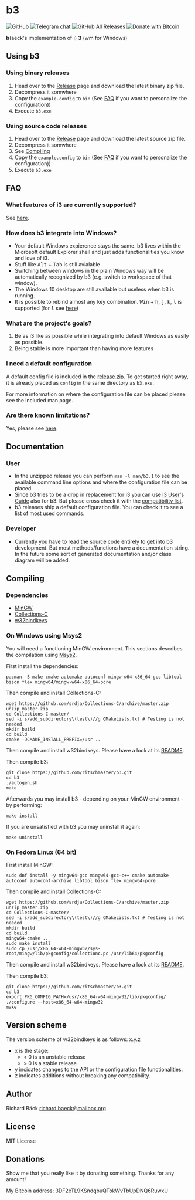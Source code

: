 # b3

![GitHub](https://img.shields.io/github/license/ritschmaster/b3)
[![Telegram chat](https://img.shields.io/badge/chat-%40b3__dev-%2335ADE1?logo=telegram)](https://t.me/b3_dev)
![GitHub All Releases](https://img.shields.io/github/downloads/ritschmaster/b3/total)
[![Donate with Bitcoin](https://en.cryptobadges.io/badge/micro/3DF2eTL9KSndqbuQTokWvTbUpDNQ6RuwxU)](#donations)

__b__(aeck's implementation of i) __3__ (wm for Windows)

## Using b3

### Using binary releases

1. Head over to the [Release](https://github.com/ritschmaster/b3/releases) page and download the latest binary zip file.
2. Decompress it somwhere
3. Copy the `example.config` to `bin` (See [FAQ](#faq) if you want to personalize the configuration))
4. Execute `b3.exe`

### Using source code releases

1. Head over to the [Release](https://github.com/ritschmaster/b3/releases) page and download the latest source zip file.
2. Decompress it somwhere
3. See [Compiling](#Compiling)
4. Copy the `example.config` to `bin` (See [FAQ](#faq) if you want to personalize the configuration))
5. Execute `b3.exe`

## FAQ

### What features of i3 are currently supported?

See [here](https://github.com/ritschmaster/b3/blob/master/CompatibilityList.md).

### How does b3 integrate into Windows?

* Your default Windows expierence stays the same. b3 lives within the Microsoft
  default Explorer shell and just adds functionalities you know and love of i3.
* Stuff like <kbd>Alt</kbd> + <kbd>Tab</kbd> is still avialable
* Switching between windows in the plain Windows way will be automatically
  recognized by b3 (e.g. switch to workspace of that window).
* The Windows 10 desktop are still available but useless when b3 is running.
* It is possible to rebind almost any key combination. <kbd>Win</kbd> + <kbd>h</kbd>, <kbd>j</kbd>, <kbd>k</kbd>, <kbd>l</kbd> is supported (for <kbd>l</kbd> see [here](https://github.com/ritschmaster/w32bindkeys#i-want-to-remap-the-win-key))

### What are the project's goals?

1. Be as i3 like as possible while integrating into default Windows as easily as possible.
2. Being stable is more important than having more features

### I need a default configuration

A default config file is included in the [release zip](https://github.com/ritschmaster/b3/releases). To get started right away, it is already placed as `config` in the same directory as `b3.exe`.

For more information on where the configuration file can be placed please see the included man page.

### Are there known limitations?

Yes, please see [here](https://github.com/ritschmaster/w32bindkeys#are-there-known-limitations).

## Documentation

### User

* In the unzipped release you can perform `man -l man/b3.1` to see the available command line options and where the configuration file can be placed.
* Since b3 tries to be a drop in replacement for i3 you can use [i3 User's Guide](https://i3wm.org/docs/userguide.html) also for b3. But please cross check it with the [compatibility list](https://github.com/ritschmaster/b3/blob/master/CompatibilityList.md).
* b3 releases ship a default configuration file. You can check it to see a list of most used commands.


### Developer

* Currently you have to read the source code entirely to get into b3 development. But most methods/functions have a documentation string. In the future some sort of generated documentation and/or class diagram will be added.

## Compiling

### Dependencies

* [MinGW](http://mingw.org/)
* [Collections-C](https://github.com/srdja/Collections-C)
* [w32bindkeys](https://github.com/ritschmaster/w32bindkeys)

### On Windows using Msys2

You will need a functioning MinGW environment. This sections describes the compilation using [Msys2](https://www.msys2.org/).

First install the dependencies:

    pacman -S make cmake automake autoconf mingw-w64-x86_64-gcc libtool bison flex mingw64/mingw-w64-x86_64-pcre

Then compile and install Collections-C:

    wget https://github.com/srdja/Collections-C/archive/master.zip
    unzip master.zip
    cd Collections-C-master/
    sed -i s/add_subdirectory\(test\)//g CMakeLists.txt # Testing is not needed
    mkdir build
    cd build
    cmake -DCMAKE_INSTALL_PREFIX=/usr ..

Then compile and install w32bindkeys. Please have a look at its [README](https://github.com/ritschmaster/w32bindkeys/blob/master/README.md).

Then compile b3:

    git clone https://github.com/ritschmaster/b3.git
    cd b3
    ./autogen.sh
    make

Afterwards you may install b3 - depending on your MinGW environment - by performing:

    make install

If you are unsatisfied with b3 you may uninstall it again:

    make uninstall

### On Fedora Linux (64 bit)

First install MinGW:

    sudo dnf install -y mingw64-gcc mingw64-gcc-c++ cmake automake autoconf autoconf-archive libtool bison flex mingw64-pcre

Then compile and install Collections-C:

    wget https://github.com/srdja/Collections-C/archive/master.zip
    unzip master.zip
    cd Collections-C-master/
    sed -i s/add_subdirectory\(test\)//g CMakeLists.txt # Testing is not needed
    mkdir build
    cd build
    mingw64-cmake ..
    sudo make install
    sudo cp /usr/x86_64-w64-mingw32/sys-root/mingw/lib/pkgconfig/collectionc.pc /usr/lib64/pkgconfig

Then compile and install w32bindkeys. Please have a look at its [README](https://github.com/ritschmaster/w32bindkeys/blob/master/README.md).

Then compile b3:

    git clone https://github.com/ritschmaster/b3.git
    cd b3
    export PKG_CONFIG_PATH=/usr/x86_64-w64-mingw32/lib/pkgconfig/
    ./configure --host=x86_64-w64-mingw32
    make

## Version scheme

The version scheme of w32bindkeys is as follows: x.y.z

* x is the stage:
  * < 0 is an unstable release
  * \> 0 is a stable release
* y incidates changes to the API or the configuration file functionalities.
* z indicates additions without breaking any compatibility.

## Author

Richard Bäck <richard.baeck@mailbox.org>

## License

MIT License

## Donations

Show me that you really like it by donating something. Thanks for any amount!

My Bitcoin address: 3DF2eTL9KSndqbuQTokWvTbUpDNQ6RuwxU
